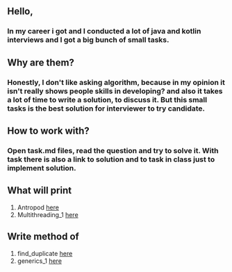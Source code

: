 ## Hello, 
### In my career i got and I conducted a lot of java and kotlin interviews and I got a big bunch of small tasks.

## Why are them?
### Honestly, I don't like asking algorithm, because in my opinion it isn't really shows people skills in developing? and also it takes a lot of time to write a solution, to discuss it. But this small tasks is the best solution for interviewer to try candidate.

## How to work with?
### Open task.md files, read the question and try to solve it. With task there is also a link to solution and to task in class just to implement solution.



## What will print
1) Antropod [here](./src/main/java/org/example/what_will_print/Anthropod/task.md)
2) Multithreading_1 [here](./src/main/java/org/example/what_will_print/Multithreading_1/task.md)
## Write method of 
1) find_duplicate [here](./src/main/java/org/example/write_method/find_duplicate/task.md)
2) generics_1 [here](./src/main/java/org/example/write_method/generics_1/task.md)


